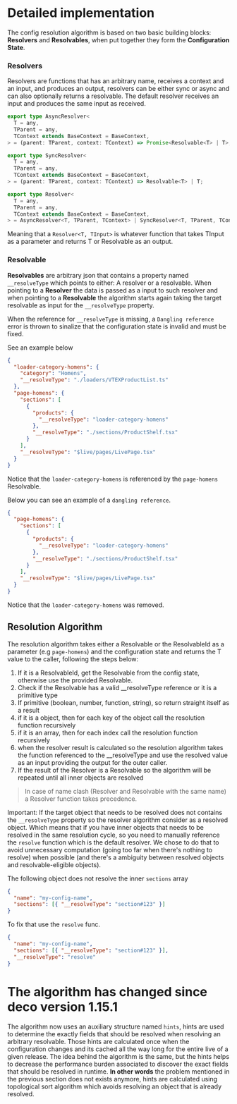 # Detailed implementation

The config resolution algorithm is based on two basic building blocks:
**Resolvers** and **Resolvables**, when put together they form the
**Configuration State**.

### Resolvers

Resolvers are functions that has an arbitrary name, receives a context and an
input, and produces an output, resolvers can be either sync or async and can
also optionally returns a resolvable. The default resolver receives an input and
produces the same input as received.

```ts
export type AsyncResolver<
  T = any,
  TParent = any,
  TContext extends BaseContext = BaseContext,
> = (parent: TParent, context: TContext) => Promise<Resolvable<T> | T>;

export type SyncResolver<
  T = any,
  TParent = any,
  TContext extends BaseContext = BaseContext,
> = (parent: TParent, context: TContext) => Resolvable<T> | T;

export type Resolver<
  T = any,
  TParent = any,
  TContext extends BaseContext = BaseContext,
> = AsyncResolver<T, TParent, TContext> | SyncResolver<T, TParent, TContext>;
```

Meaning that a `Resolver<T, TInput>` is whatever function that takes TInput as a
parameter and returns T or Resolvable<T> as an output.

### Resolvable

**Resolvables** are arbitrary json that contains a property named
`__resolveType` which points to either: A resolver or a resolvable. When
pointing to a **Resolver** the data is passed as a input to such resolver and
when pointing to a **Resolvable** the algorithm starts again taking the target
resolvable as input for the `__resolveType` property.

When the reference for `__resolveType` is missing, a `Dangling reference` error
is thrown to sinalize that the configuration state is invalid and must be fixed.

See an example below

```json
{
  "loader-category-homens": {
    "category": "Homens",
    "__resolveType": "./loaders/VTEXProductList.ts"
  },
  "page-homens": {
    "sections": [
      {
        "products": {
          "__resolveType": "loader-category-homens"
        },
        "__resolveType": "./sections/ProductShelf.tsx"
      }
    ],
    "__resolveType": "$live/pages/LivePage.tsx"
  }
}
```

Notice that the `loader-category-homens` is referenced by the `page-homens`
Resolvable.

Below you can see an example of a `dangling reference`.

```json
{
  "page-homens": {
    "sections": [
      {
        "products": {
          "__resolveType": "loader-category-homens"
        },
        "__resolveType": "./sections/ProductShelf.tsx"
      }
    ],
    "__resolveType": "$live/pages/LivePage.tsx"
  }
}
```

Notice that the `loader-category-homens` was removed.

## Resolution Algorithm

The resolution algorithm takes either a Resolvable<T> or the ResolvableId as a
parameter (e.g `page-homens`) and the configuration state and returns the T
value to the caller, following the steps below:

1. If it is a ResolvableId, get the Resolvable from the config state, otherwise
   use the provided Resolvable.
2. Check if the Resolvable has a valid \_\_resolveType reference or it is a
   primitive type
3. If primitive (boolean, number, function, string), so return straight itself
   as a result
4. if it is a object, then for each key of the object call the resolution
   function recursively
5. if it is an array, then for each index call the resolution function
   recursively
6. when the resolver result is calculated so the resolution algorithm takes the
   function referenced to the \_\_resolveType and use the resolved value as an
   input providing the output for the outer caller.
7. If the result of the Resolver is a Resolvable so the algorithm will be
   repeated until all inner objects are resolved

> In case of name clash (Resolver and Resolvable with the same name) a Resolver
> function takes precedence.

Important: If the target object that needs to be resolved does not contains the
`__resolveType` property so the resolver algorithm consider as a resolved
object. Which means that if you have inner objects that needs to be resolved in
the same resolution cycle, so you need to manually reference the `resolve`
function which is the default resolver. We chose to do that to avoid unnecessary
computation (going too far when there's nothing to resolve) when possible (and
there's a ambiguity between resolved objects and resolvable-eligible objects).

The following object does not resolve the inner `sections` array

```json
{
  "name": "my-config-name",
  "sections": [{ "__resolveType": "section#123" }]
}
```

To fix that use the `resolve` func.

```json
{
  "name": "my-config-name",
  "sections": [{ "__resolveType": "section#123" }],
  "__resolveType": "resolve"
}
```

# The algorithm has changed since deco version 1.15.1

The algorithm now uses an auxiliary structure named `hints`, hints are used to
determine the exactly fields that should be resolved when resolving an arbitrary
resolvable. Those hints are calculated once when the configuration changes and
its cached all the way long for the entire live of a given release. The idea
behind the algorithm is the same, but the hints helps to decrease the
performance burden associated to discover the exact fields that should be
resolved in runtime. **In other words** the problem mentioned in the previous section does not exists anymore, hints are calculated using topological sort algorithm which avoids resolving an object that is already resolved.
